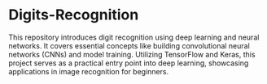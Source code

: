 # Digits-Recognition
This repository introduces digit recognition using deep learning and neural networks. It covers essential concepts like building convolutional neural networks (CNNs) and model training. Utilizing TensorFlow and Keras, this project serves as a practical entry point into deep learning, showcasing applications in image recognition for beginners.
